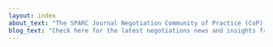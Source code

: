 ```yaml
---
layout: index
about_text: "The SPARC Journal Negotiation Community of Practice (CoP) is a community-led effort to assist libraries in the development of a more equitable journal negotiations landscape."
blog_text: "Check here for the latest negotiations news and insights from the community of practice."
---
```

